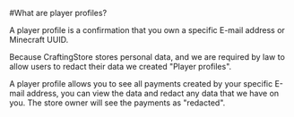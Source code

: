 #What are player profiles?

A player profile is a confirmation that you own a specific E-mail address or Minecraft UUID.

Because CraftingStore stores personal data, and we are required by law to allow users to redact their data we created "Player profiles".

A player profile allows you to see all payments created by your specific E-mail address, you can view the data and redact any data that we have on you. The store owner will see the payments as "redacted".